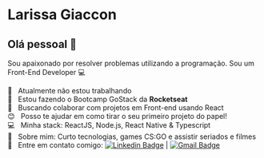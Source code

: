 # Larissa Giaccon

## Olá pessoal 👋
Sou apaixonado por resolver problemas utilizando a programação.
Sou um Front-End Developer :computer:

  :office:  &nbsp; Atualmente não estou trabalhando
  <br/>:rocket:  &nbsp; Estou fazendo o Bootcamp GoStack da **Rocketseat**
  <br/>:purple_heart: &nbsp; Buscando colaborar com projetos em Front-end usando React
  <br/>:blush: &nbsp; Posso te ajudar em como tirar o seu primeiro projeto do papel!
  <br/>:computer: &nbsp; Minha stack: ReactJS, Node.js, React Native & Typescript
  <br/> 💬  &nbsp; Sobre mim: Curto tecnologias, games CS:GO e assistir seriados e filmes
  :email: &nbsp; Entre em contato comigo: [![Linkedin Badge](https://img.shields.io/badge/-LarissaGiaccon-blue?style=flat-square&logo=Linkedin&logoColor=white&link=https://www.linkedin.com/in/tgmarinho/)](https://www.linkedin.com/in/larissagiaccon) 
| 
[![Gmail Badge](https://img.shields.io/badge/-larissa_souz@hotmail.com-c14438?style=flat-square&logo=hotmail&logoColor=white&link=mailto:larissa_souz@hotmail.com)](mailto:larissa_souz@hotmail.com)
